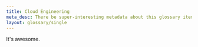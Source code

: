 ```yaml
---
title: Cloud Engineering
meta_desc: There be super-interesting metadata about this glossary item here, srsly.
layout: glossary/single
---
```


It's awesome.
